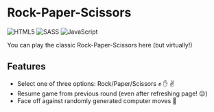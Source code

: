 # Rock-Paper-Scissors
<img alt="HTML5" src="https://img.shields.io/badge/html5-%23E34F26.svg?style=for-the-badge&logo=html5&logoColor=white"/> <img alt="SASS" src="https://img.shields.io/badge/SASS-hotpink.svg?style=for-the-badge&logo=SASS&logoColor=white"/> 
<img alt="JavaScript" src="https://img.shields.io/badge/javascript-%23323330.svg?style=for-the-badge&logo=javascript&logoColor=%23F7DF1E"/>

You can play the classic Rock-Paper-Scissors here (but virtually!)

## Features
* Select one of three options: Rock/Paper/Scissors :fist: :raised_hand: :v:
* Resume game from previous round (even after refreshing page! :relieved:)
* Face off against randomly generated computer moves :robot:
